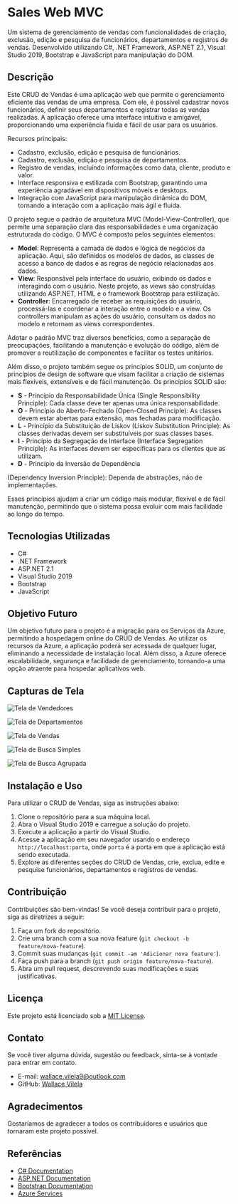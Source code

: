 # Sales Web MVC

Um sistema de gerenciamento de vendas com funcionalidades de criação, exclusão, edição e pesquisa de funcionários, departamentos e registros de vendas. Desenvolvido utilizando C#, .NET Framework, ASP.NET 2.1, Visual Studio 2019, Bootstrap e JavaScript para manipulação do DOM.

## Descrição

Este CRUD de Vendas é uma aplicação web que permite o gerenciamento eficiente das vendas de uma empresa. Com ele, é possível cadastrar novos funcionários, definir seus departamentos e registrar todas as vendas realizadas. A aplicação oferece uma interface intuitiva e amigável, proporcionando uma experiência fluida e fácil de usar para os usuários.

Recursos principais:
- Cadastro, exclusão, edição e pesquisa de funcionários.
- Cadastro, exclusão, edição e pesquisa de departamentos.
- Registro de vendas, incluindo informações como data, cliente, produto e valor.
- Interface responsiva e estilizada com Bootstrap, garantindo uma experiência agradável em dispositivos móveis e desktops.
- Integração com JavaScript para manipulação dinâmica do DOM, tornando a interação com a aplicação mais ágil e fluida.

O projeto segue o padrão de arquitetura MVC (Model-View-Controller), que permite uma separação clara das responsabilidades e uma organização estruturada do código. O MVC é composto pelos seguintes elementos:

- **Model**: Representa a camada de dados e lógica de negócios da aplicação. Aqui, são definidos os modelos de dados, as classes de acesso a banco de dados e as regras de negócio relacionadas aos dados.
- **View**: Responsável pela interface do usuário, exibindo os dados e interagindo com o usuário. Neste projeto, as views são construídas utilizando ASP.NET, HTML e o framework Bootstrap para estilização.
- **Controller**: Encarregado de receber as requisições do usuário, processá-las e coordenar a interação entre o modelo e a view. Os controllers manipulam as ações do usuário, consultam os dados no modelo e retornam as views correspondentes.

Adotar o padrão MVC traz diversos benefícios, como a separação de preocupações, facilitando a manutenção e evolução do código, além de promover a reutilização de componentes e facilitar os testes unitários.

Além disso, o projeto também segue os princípios SOLID, um conjunto de princípios de design de software que visam facilitar a criação de sistemas mais flexíveis, extensíveis e de fácil manutenção. Os princípios SOLID são:

- **S** - Princípio da Responsabilidade Única (Single Responsibility Principle): Cada classe deve ter apenas uma única responsabilidade.
- **O** - Princípio do Aberto-Fechado (Open-Closed Principle): As classes devem estar abertas para extensão, mas fechadas para modificação.
- **L** - Princípio da Substituição de Liskov (Liskov Substitution Principle): As classes derivadas devem ser substituíveis por suas classes bases.
- **I** - Princípio da Segregação de Interface (Interface Segregation Principle): As interfaces devem ser específicas para os clientes que as utilizam.
- **D** - Princípio da Inversão de Dependência

 (Dependency Inversion Principle): Dependa de abstrações, não de implementações.

Esses princípios ajudam a criar um código mais modular, flexível e de fácil manutenção, permitindo que o sistema possa evoluir com mais facilidade ao longo do tempo.

## Tecnologias Utilizadas

- C#
- .NET Framework
- ASP.NET 2.1
- Visual Studio 2019
- Bootstrap
- JavaScript

## Objetivo Futuro

Um objetivo futuro para o projeto é a migração para os Serviços da Azure, permitindo a hospedagem online do CRUD de Vendas. Ao utilizar os recursos da Azure, a aplicação poderá ser acessada de qualquer lugar, eliminando a necessidade de instalação local. Além disso, a Azure oferece escalabilidade, segurança e facilidade de gerenciamento, tornando-a uma opção atraente para hospedar aplicativos web.

## Capturas de Tela

![Tela de Vendedores](Design/Seller.png)



![Tela de Departamentos](Designs/Departaments.png)



![Tela de Vendas](Design/SalesRecord.png)



![Tela de Busca Simples](Design/SimpleSearch.png)



![Tela de Busca Agrupada](Design/GroupingSearch.png)



## Instalação e Uso

Para utilizar o CRUD de Vendas, siga as instruções abaixo:

1. Clone o repositório para a sua máquina local.
2. Abra o Visual Studio 2019 e carregue a solução do projeto.
3. Execute a aplicação a partir do Visual Studio.
4. Acesse a aplicação em seu navegador usando o endereço `http://localhost:porta`, onde `porta` é a porta em que a aplicação está sendo executada.
5. Explore as diferentes seções do CRUD de Vendas, crie, exclua, edite e pesquise funcionários, departamentos e registros de vendas.

## Contribuição

Contribuições são bem-vindas! Se você deseja contribuir para o projeto, siga as diretrizes a seguir:

1. Faça um fork do repositório.
2. Crie uma branch com a sua nova feature (`git checkout -b feature/nova-feature`).
3. Commit suas mudanças (`git commit -am 'Adicionar nova feature'`).
4. Faça push para a branch (`git push origin feature/nova-feature`).
5. Abra um pull request, descrevendo suas modificações e suas justificativas.

## Licença

Este projeto está licenciado sob a [MIT License](LICENSE).

## Contato

Se você tiver alguma dúvida, sugestão ou feedback, sinta-se à vontade para entrar em contato.

- E-mail: [wallace.vilela9@outlook.com](mailto:[wallace.vilela9@outlook.com)
- GitHub: [Wallace Vilela](https://github.com/wallacevilela7)

## Agradecimentos

Gostaríamos de agradecer a todos os contribuidores e usuários que tornaram este projeto possível.

## Referências

- [C# Documentation](https://docs.microsoft.com/en-us/dotnet/csharp/)
- [ASP.NET Documentation](https://docs.microsoft.com/en-us/aspnet/)
- [Bootstrap Documentation](https://getbootstrap.com/docs/)
- [Azure Services](https://azure.microsoft.com/)
